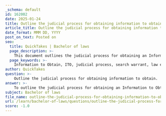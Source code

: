 ```yaml
---
_schema: default
id: 162002
date: 2025-01-24
title: Outline the judicial process for obtaining information to obtain.
article_title: Outline the judicial process for obtaining information to obtain.
date_format: MMM DD, YYYY
post_on_text: Posted on
seo:
  title: QuickTakes | Bachelor of laws
  page_description: >-
    This document outlines the judicial process for obtaining an Information to Obtain (ITO), including preparation, drafting, review, submission, judicial review, issuance, execution, documentation, and potential challenges.
  page_keywords: >-
    Information to Obtain, ITO, judicial process, search warrant, law enforcement, probable cause, legal counsel, judicial review, execution of warrant, documentation, challenges
author: QuickTakes
question: >-
    Outline the judicial process for obtaining information to obtain.
answer: >-
    To outline the judicial process for obtaining an Information to Obtain (ITO), which is a legal document used by law enforcement to request a search warrant or other judicial authorization, the following steps are typically involved:\n\n1. **Preparation of the ITO**: Law enforcement officers gather evidence and information that establishes probable cause. This includes details about the crime, the suspect, and the specific items or evidence they seek to obtain. The ITO must be comprehensive and clearly articulate the reasons for the request.\n\n2. **Drafting the ITO**: The officer prepares a formal document that includes:\n   - A statement of the facts supporting the request.\n   - The legal basis for the search or seizure.\n   - Specific details about the location to be searched and the items to be seized.\n\n3. **Review by Legal Counsel**: Before submission, the ITO is often reviewed by legal counsel within the law enforcement agency to ensure that it meets legal standards and adequately supports the request for a warrant.\n\n4. **Submission to the Court**: The completed ITO is submitted to a judge or magistrate. This may be done in person or electronically, depending on the jurisdiction's rules.\n\n5. **Judicial Review**: The judge reviews the ITO to determine if there is sufficient probable cause to issue a warrant. This involves assessing the evidence presented and ensuring that the request complies with legal standards.\n\n6. **Issuance of the Warrant**: If the judge is satisfied with the evidence and finds that probable cause exists, they will issue a search warrant or other judicial authorization. This document grants law enforcement the authority to conduct the search or seizure as specified in the ITO.\n\n7. **Execution of the Warrant**: Law enforcement officers execute the warrant, following any specific conditions set by the judge. This may include notifying the occupants of the premises or conducting the search at a particular time.\n\n8. **Documentation and Reporting**: After the execution of the warrant, officers must document the process, including what was seized and any interactions with individuals present during the search. This documentation is crucial for maintaining the integrity of the evidence and for any subsequent legal proceedings.\n\n9. **Potential Challenges**: If the search or seizure is challenged in court, the ITO and the warrant will be scrutinized to ensure that they complied with legal standards, including the Fourth Amendment protections against unreasonable searches and seizures.\n\nThis process ensures that law enforcement actions are conducted within the framework of the law, protecting the rights of individuals while allowing for the investigation and prosecution of criminal activities.
subject: Bachelor of laws
file_name: outline-the-judicial-process-for-obtaining-information-to-obtain.md
url: /learn/bachelor-of-laws/questions/outline-the-judicial-process-for-obtaining-information-to-obtain
score: -1.0
---
```


&nbsp;